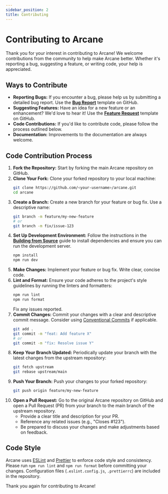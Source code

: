```yaml
---
sidebar_position: 2
title: Contributing
---
```


# Contributing to Arcane

Thank you for your interest in contributing to Arcane! We welcome contributions from the community to help make Arcane better. Whether it's reporting a bug, suggesting a feature, or writing code, your help is appreciated.

## Ways to Contribute

- **Reporting Bugs:** If you encounter a bug, please help us by submitting a detailed bug report. Use the [**Bug Report**](https://github.com/ofkm/arcane/issues/new?template=bug.yml) template on GitHub.
- **Suggesting Features:** Have an idea for a new feature or an enhancement? We'd love to hear it! Use the [**Feature Request**](https://github.com/ofkm/arcane/issues/new?template=feature.yml) template on GitHub.
- **Code Contributions:** If you'd like to contribute code, please follow the process outlined below.
- **Documentation:** Improvements to the documentation are always welcome.

## Code Contribution Process

1.  **Fork the Repository:** Start by forking the main Arcane repository on GitHub.
2.  **Clone Your Fork:** Clone your forked repository to your local machine:
    ```bash
    git clone https://github.com/<your-username>/arcane.git
    cd arcane
    ```
3.  **Create a Branch:** Create a new branch for your feature or bug fix. Use a descriptive name:
    ```bash
    git branch -m feature/my-new-feature
    # or
    git branch -m fix/issue-123
    ```
4.  **Set Up Development Environment:** Follow the instructions in the [**Building from Source**](./building.md) guide to install dependencies and ensure you can run the development server.
    ```bash
    npm install
    npm run dev
    ```
5.  **Make Changes:** Implement your feature or bug fix. Write clear, concise code.
6.  **Lint and Format:** Ensure your code adheres to the project's style guidelines by running the linters and formatters:
    ```bash
    npm run lint
    npm run format
    ```
    Fix any issues reported.
7.  **Commit Changes:** Commit your changes with a clear and descriptive commit message. Consider using [Conventional Commits](https://www.conventionalcommits.org/) if applicable.
    ```bash
    git add .
    git commit -m "feat: Add feature X"
    # or
    git commit -m "fix: Resolve issue Y"
    ```
8.  **Keep Your Branch Updated:** Periodically update your branch with the latest changes from the upstream repository:
    ```bash
    git fetch upstream
    git rebase upstream/main
    ```
9.  **Push Your Branch:** Push your changes to your forked repository:
    ```bash
    git push origin feature/my-new-feature
    ```
10. **Open a Pull Request:** Go to the original Arcane repository on GitHub and open a Pull Request (PR) from your branch to the main branch of the upstream repository.
    - Provide a clear title and description for your PR.
    - Reference any related issues (e.g., "Closes #123").
    - Be prepared to discuss your changes and make adjustments based on feedback.

## Code Style

Arcane uses [ESLint](https://eslint.org/) and [Prettier](https://prettier.io/) to enforce code style and consistency. Please run `npm run lint` and `npm run format` before committing your changes. Configuration files (`.eslint.config.js`, `.prettierrc`) are included in the repository.

Thank you again for contributing to Arcane!
